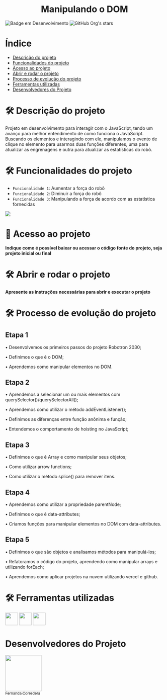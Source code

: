 <h1 align="center"> Manipulando o DOM </h1>

![Badge em Desenvolvimento](http://img.shields.io/static/v1?label=STATUS&message=EM%20DESENVOLVIMENTO&color=GREEN&style=for-the-badge)  ![GitHub Org's stars](https://img.shields.io/github/stars/camilafernanda?style=social)  

# Índice 

* [Descrição do projeto](#descrição-do-projeto)
* [Funcionalidades do projeto](#status-do-Projeto)
* [Acesso ao projeto](#funcionalidades-e-demonstração-da-aplicação)
* [Abrir e rodar o projeto](#acesso-ao-projeto)
* [Processo de evolução do projeto](#tecnologias-utilizadas)
* [Ferramentas utilizadas](#pessoas-contribuidoras)
* [Desenvolvedores do Projeto](#pessoas-desenvolvedoras)

# 🛠️ Descrição do projeto 

Projeto em desenvolvimento para interagir com o JavaScript, tendo um avanço para melhor entendimento de como funciona o JavaScript. Buscando os elementos e interagindo com ele, manipulamos o evento de clique no elemento para usarmos duas funções diferentes, uma para atualizar as engrenagens e outra para atualizar as estatísticas do robô.

# 🛠️ Funcionalidades do projeto

- `Funcionalidade 1`: Aumentar a força do robô
- `Funcionalidade 2`: Diminuir a força do robô
- `Funcionalidade 3`: Manipulando a força de acordo com as estatística fornecidas

![](https://user-images.githubusercontent.com/108702091/209583780-2b8db9ef-ce55-4922-8cf5-52bc84d2143d.gif)

# 📁 Acesso ao projeto

**Indique como é possível baixar ou acessar o código fonte do projeto, seja projeto inicial ou final**

# 🛠️ Abrir e rodar o projeto

**Apresente as instruções necessárias para abrir e executar o projeto**

# 🛠️ Processo de evolução do projeto

## Etapa 1

• Desenvolvemos os primeiros passos do projeto Robotron 2030;

• Definimos o que é o DOM;

• Aprendemos como manipular elementos no DOM.

## Etapa 2

• Aprendemos a selecionar um ou mais elementos com querySelector()/querySelectorAll();

• Aprendemos como utilizar o método addEventListener();

• Definimos as diferenças entre função anônima e função;

• Entendemos o comportamento de hoisting no JavaScript;


## Etapa 3

• Definimos o que é Array e como manipular seus objetos;

• Como utilizar arrow functions;

• Como utilizar o método splice() para remover itens.


## Etapa 4

• Aprendemos como utilizar a propriedade parentNode;

• Definimos o que é data-attributes;

• Criamos funções para manipular elementos no DOM com data-attributes.


## Etapa 5
 
• Definimos o que são objetos e analisamos métodos para manipulá-los;

• Refatoramos o código do projeto, aprendendo como manipular arrays e utilizando forEach;

• Aprendemos como aplicar projetos na nuvem utilizando vercel e github.



# 🛠️ Ferramentas utilizadas

<img src="https://cdn.jsdelivr.net/gh/devicons/devicon/icons/css3/css3-original.svg" width="40" height="40"/>  <img src="https://cdn.jsdelivr.net/gh/devicons/devicon/icons/html5/html5-original-wordmark.svg" width="40" height="40"/> <img src="https://cdn.jsdelivr.net/gh/devicons/devicon/icons/javascript/javascript-original.svg" width="40" height="40"/>

# Desenvolvedores do Projeto

[<img src="![profile-pic](https://user-images.githubusercontent.com/108702091/209584951-8a2da900-174e-455e-b990-f60c080a1a68.png)" width=115><br><sub>Fernanda Corredera</sub>](https://github.com/fernanda1102) 
